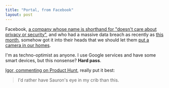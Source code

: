 ```yaml
---
title: "Portal, from Facebook"
layout: post
---
```


Facebook, [a company whose name is shorthand for "doesn't care about privacy or security"](/2018/3/zucked-over), and who had a massive data breach as recently as [this month](https://www.nytimes.com/2018/09/28/technology/facebook-hack-data-breach.html), somehow got it into their heads that we should let them [put a camera in our homes](https://portal.facebook.com).

I'm as techno-optimist as anyone. I use Google services and have some smart devices, but this nonsense? **Hard pass**.

[Igor, commenting on Product Hunt](https://www.producthunt.com/posts/facebook-portal#comment-676740), really put it best:
> I'd rather have Sauron's eye in my crib than this.
